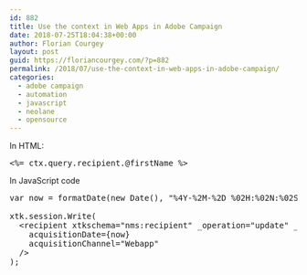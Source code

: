 ```yaml
---
id: 882
title: Use the context in Web Apps in Adobe Campaign
date: 2018-07-25T18:04:38+00:00
author: Florian Courgey
layout: post
guid: https://floriancourgey.com/?p=882
permalink: /2018/07/use-the-context-in-web-apps-in-adobe-campaign/
categories:
  - adobe campaign
  - automation
  - javascript
  - neolane
  - opensource
---
```

In HTML:

<pre class="lang:default decode:true ">&lt;%= ctx.query.recipient.@firstName %&gt;</pre>

In JavaScript code

<pre class="lang:js decode:true ">var now = formatDate(new Date(), "%4Y-%2M-%2D %02H:%02N:%02S")

xtk.session.Write(
  &lt;recipient xtkschema="nms:recipient" _operation="update" _key="@id" id={ctx.recipient.@id}
    acquisitionDate={now}
    acquisitionChannel="Webapp"
  /&gt;
);
</pre>

&nbsp;